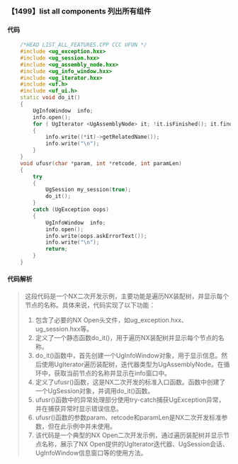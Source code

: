 ### 【1499】list all components 列出所有组件

#### 代码

```cpp
    /*HEAD LIST_ALL_FEATURES.CPP CCC UFUN */  
    #include <ug_exception.hxx>  
    #include <ug_session.hxx>  
    #include <ug_assembly_node.hxx>  
    #include <ug_info_window.hxx>  
    #include <ug_iterator.hxx>  
    #include <uf.h>  
    #include <uf_ui.h>  
    static void do_it()  
    {  
        UgInfoWindow  info;  
        info.open();  
        for ( UgIterator <UgAssemblyNode> it; !it.isFinished(); it.findNext() )  
        {  
            info.write((*it)->getRelatedName());  
            info.write("\n");  
        }  
    }  
    void ufusr(char *param, int *retcode, int paramLen)  
    {  
        try  
        {  
            UgSession my_session(true);  
            do_it();  
        }  
        catch (UgException oops)  
        {  
            UgInfoWindow  info;  
            info.open();  
            info.write(oops.askErrorText());  
            info.write("\n");  
            return;  
        }  
    }

```

#### 代码解析

> 这段代码是一个NX二次开发示例，主要功能是遍历NX装配树，并显示每个节点的名称。具体来说，代码实现了以下功能：
>
> 1. 包含了必要的NX Open头文件，如ug_exception.hxx、ug_session.hxx等。
> 2. 定义了一个静态函数do_it()，用于遍历NX装配树并显示每个节点的名称。
> 3. do_it()函数中，首先创建一个UgInfoWindow对象，用于显示信息。然后使用UgIterator遍历装配树，迭代器类型为UgAssemblyNode。在循环中，获取当前节点的名称并显示在info窗口中。
> 4. 定义了ufusr()函数，这是NX二次开发的标准入口函数。函数中创建了一个UgSession对象，并调用do_it()函数。
> 5. ufusr()函数中的异常处理部分使用try-catch捕获UgException异常，并在捕获异常时显示错误信息。
> 6. ufusr()函数的参数param、retcode和paramLen是NX二次开发标准参数，但在此示例中并未使用。
> 7. 该代码是一个典型的NX Open二次开发示例，通过遍历装配树并显示节点名称，展示了NX Open提供的UgIterator迭代器、UgSession会话、UgInfoWindow信息窗口等的使用方法。
>
